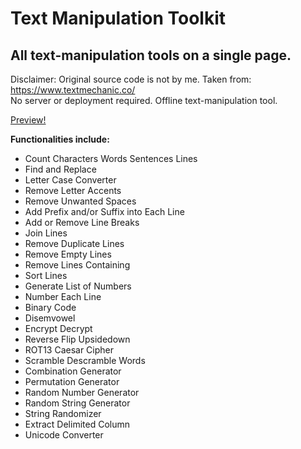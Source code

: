 # Text Manipulation Toolkit
## All text-manipulation tools on a single page.
Disclaimer: Original source code is not by me. Taken from: https://www.textmechanic.co/<br/>
No server or deployment required. Offline text-manipulation tool.<br/>

[Preview!](https://github.com/incubated-geek-cc/text-manipulation-toolkit/blob/main/img/preview.png)

**Functionalities include:**
* Count Characters Words Sentences Lines
* Find and Replace
* Letter Case Converter
* Remove Letter Accents
* Remove Unwanted Spaces
* Add Prefix and/or Suffix into Each Line
* Add or Remove Line Breaks
* Join Lines
* Remove Duplicate Lines
* Remove Empty Lines
* Remove Lines Containing
* Sort Lines
* Generate List of Numbers
* Number Each Line
* Binary Code
* Disemvowel
* Encrypt Decrypt
* Reverse Flip Upsidedown
* ROT13 Caesar Cipher
* Scramble Descramble Words
* Combination Generator
* Permutation Generator
* Random Number Generator
* Random String Generator
* String Randomizer
* Extract Delimited Column
* Unicode Converter
